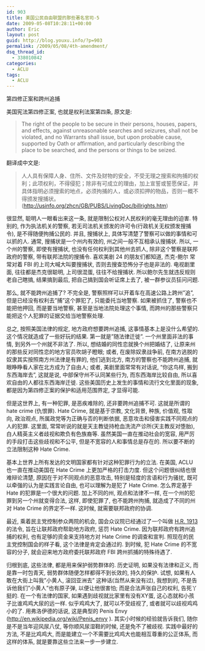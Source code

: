 ```yaml
---
id: 903
title: 美国公民自由联盟的那些著名官司-5
date: 2009-05-08T10:28:11+00:00
author: Eric
layout: post
guid: http://blog.youxu.info/?p=903
permalink: /2009/05/08/4th-amendment/
dsq_thread_id:
  - 338010842
categories:
  - ACLU
tags:
  - ACLU
---
```

第四修正案和跨州追捕

美国宪法第四修正案, 也就是权利法案第四条, 原文是:

> The right of the people to be secure in their persons, houses, papers, and effects, against unreasonable searches and seizures, shall not be violated, and no Warrants shall issue, but upon probable cause, supported by Oath or affirmation, and particularly describing the place to be searched, and the persons or things to be seized.

翻译成中文是:

> 人人具有保障人身、住所、文件及财物的安全，不受无理之搜索和拘捕的权利；此项权利，不得侵犯；除非有可成立的理由，加上宣誓或誓愿保证，并具体指明必须搜索的地点，必须拘捕的人，或必须扣押的物品，否则一概不得颁发搜捕状。(http://usinfo.org/zhcn/GB/PUBS/LivingDoc/billrights.htm)

很显然, 聪明人一眼看出来这一条, 就是限制公权对人民权利的毫无理由的迫害. 特别的, 作为执法机关的警察, 若无司法机关颁发的许可令(行政机关无权颁发搜捕令), 是不得随便拘捕公民的. 并且, 搜捕状上, 具体写清楚了警察可以做的事情和可以抓的人. 通常, 搜捕状是一个州内有效的, 州之间一般不互相承认搜捕状. 所以, 一个州的警察, 即使有搜捕状, 也没有任何权利到其他州去抓人, 除非这个警察是联邦政府的警察, 带有联邦法院的搜捕令. 喜欢美剧 24 的朋友们都知道, 杰克-鲍尔 常常对着 FBI 的上司大喊大叫要搜捕状, 否则去搜查恐怖分子也是非法的. 电视剧里面, 往往都是杰克很聪明, 上司很混蛋, 往往不给搜捕状. 所以鲍尔先生就违反规则老自己瞎搞, 结果搞到最后, 把自己搞到国会听证席上去了, 被一群参议员狂问问题.

那么, 就不能跨州追捕了? 不完全是, 警察照样可以开着车在高速公路上跨州&#8221;追&#8221;, 但是已经没有权利去&#8221;捕&#8221;这个罪犯了, 只能委托当地警察. 如果被抓住了, 警察也不能把他押回, 而是要当地警察, 甚至是当地法院处理这个事情, 而跨州的那些警察只能把这个人犯罪的证据交给当地警察处理.

总之, 按照美国法律的规定, 地方政府想要跨州追捕, 这事情基本上是没什么希望的. 这个情况就造成了一些好玩的结果. 第一就是&#8221;随法律迁徙&#8221;. 一个州里面非法的事情, 到另外一个州就不非法了. 所以, 想结婚的同性恋就换个州把婚结了, 让原来州的那些反对同性恋的地方官员吹胡子瞪眼; 或者, 在废除奴隶战争前, 在南方逃脱的奴隶其实按照南方州法律是有罪的, 他们逃到北方, 南方的警察也不能跨州追捕, 就眼睁睁看人家在北方成为了自由人; 或者, 美剧里面常常有对话说, &#8220;你这鸟样, 搬到东西海岸去&#8221;, 这就是说, 中部保守州不认同某些行为, 而东西海岸比较自由, 所以喜欢自由的人都往东西海岸迁徙. 这些美国历史上发生的事情和流行文化里面的现象, 都是因为第四修正案的保护和适用范围界定, 才显得可能.

但是这世界上, 有一种犯罪, 是恶疾难除的, 还非要跨州追捕不可. 这就是所谓的 hate crime (仇恨罪). Hate Crime, 就是基于宗教, 文化背景, 种族, 价值观, 性取向, 政治观点, 所属政党等为正确与否的判断依据, 恶意攻击和侵害实践不同观点的人的犯罪. 这里面, 常常听说的就是天主教徒持枪血洗流产诊所(天主教反对堕胎), 白人精英主义者歧视和欺负有色族裔等. 虽然美国一直在推动社会的宽容, 用严厉的手段打击这些歧视和不公平, 但是不宽容的人和事情总是存在的. 所以要不断的立法限制这种 Hate Crime. 

基本上世界上所有发达的文明国家都有针对这种犯罪行为的立法. 在美国, ACLU 也一直在推动美国在 Hate Crime 上更加严格的打击力度. 但这个问题很纠结也很难辩论清楚, 原因在于对不同观点的恶意攻击, 特别是轻度的言语和行为骚扰, 既可以牵强的认为是实践言论自由, 也可以理解为是犯了 Hate Crime. 怎么界定基于 Hate 的犯罪是一个很大的问题. 加上不同的州, 观点和法律不一样, 在一个州的犯罪到另一个州就变得合法, 这样, 即使犯罪了, 也不能跨州拘捕, 就造成了不同的州对 Hate Crime 的界定不一样. 这时候, 就需要联邦政府的协调. 

最近, 乘着民主党控制参众两院的机会, 国会众议院已经通过了一个叫做 [H.R. 1913](http://thomas.loc.gov/cgi-bin/query/D?c111:4:./temp/~c1115R4Xrw::) 的法令, 旨在让联邦政府帮助地方政府, 惩罚 Hate Crime. 因为联邦政府有跨州追捕的权利, 也有足够的资金来支持地方对 Hate Crime 的调查和宣判. 照现在的民主党控制国会的样子看, 这个法律是肯定会通过的. 到时候, 犯 Hate Crime 的不宽容的分子, 就会迎来地方政府委托联邦政府 FBI 跨州抓捕的特殊待遇了. 

归根到底, 这些法律, 都是用来保护弱势群体的. 历史证明, 如果没有法律和正义, 而是靠一时包青天, 弱势群体随便怎样都得不到长效的, 持久的保护. 试想, 如果有人敢在大街上叫我&#8221;小黄人, 滚回亚洲去&#8221; 这种话(当然从来没有过), 我想到的, 不是告诉他我们&#8221;小黄人&#8221;也有原子弹, 以便让他很害怕; 而是合法声张自己的权利, 告死丫挺的. 在一个有法律的国家, 如果遇到歧视就比家里有没有XY蛋, 这心态就和小孩子比谁鸡鸡大尿的远一样. 似乎鸡鸡大了, 就可以不受歧视了, 或者就可以歧视鸡鸡小的了. 用弗洛伊德的话说, 这是典型的 Penis Envy (http://en.wikipedia.org/wiki/Penis_envy ). 其实小时候的经验就告诉我们, 随你是不是当年迎风尿八仗, 等你顺风尿湿鞋的时候, 还是免不了被歧视. 实践中最好的方法, 不是比鸡鸡大, 而是能建立一个不需要比鸡鸡大也能相互尊重的公正体系, 而这样的体系, 就是要靠这些立法来一步一步建立.